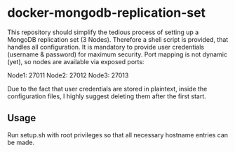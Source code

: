 # docker-mongodb-replication-set
This repository should simplify the tedious process of setting up a MongoDB replication set (3 Nodes). Therefore a shell script is provided, that handles all configuration.
It is mandatory to provide user credentials (username & password) for maximum security.
Port mapping is not dynamic (yet), so nodes are available via exposed ports:

Node1: 27011
Node2: 27012
Node3: 27013

Due to the fact that user credentials are stored in plaintext, inside the configuration files, I highly suggest deleting them after the first start.

## Usage
Run setup.sh with root privileges so that all necessary hostname entries can be made.
